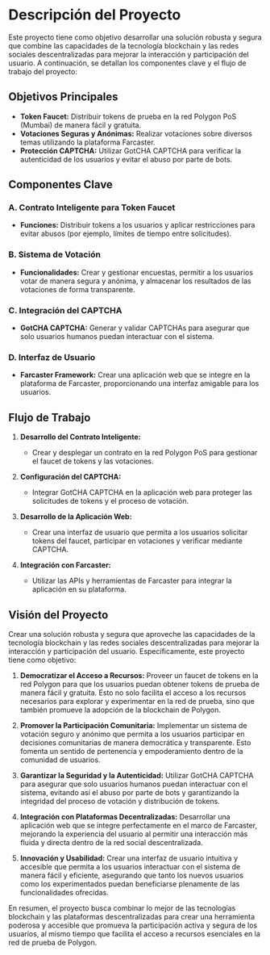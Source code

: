 # Descripción del Proyecto

Este proyecto tiene como objetivo desarrollar una solución robusta y segura que combine las capacidades de la tecnología blockchain y las redes sociales descentralizadas para mejorar la interacción y participación del usuario. A continuación, se detallan los componentes clave y el flujo de trabajo del proyecto:

## Objetivos Principales

- **Token Faucet:** Distribuir tokens de prueba en la red Polygon PoS (Mumbai) de manera fácil y gratuita.
- **Votaciones Seguras y Anónimas:** Realizar votaciones sobre diversos temas utilizando la plataforma Farcaster.
- **Protección CAPTCHA:** Utilizar GotCHA CAPTCHA para verificar la autenticidad de los usuarios y evitar el abuso por parte de bots.

## Componentes Clave

### A. Contrato Inteligente para Token Faucet
- **Funciones:** Distribuir tokens a los usuarios y aplicar restricciones para evitar abusos (por ejemplo, límites de tiempo entre solicitudes).

### B. Sistema de Votación
- **Funcionalidades:** Crear y gestionar encuestas, permitir a los usuarios votar de manera segura y anónima, y almacenar los resultados de las votaciones de forma transparente.

### C. Integración del CAPTCHA
- **GotCHA CAPTCHA:** Generar y validar CAPTCHAs para asegurar que solo usuarios humanos puedan interactuar con el sistema.

### D. Interfaz de Usuario
- **Farcaster Framework:** Crear una aplicación web que se integre en la plataforma de Farcaster, proporcionando una interfaz amigable para los usuarios.

## Flujo de Trabajo

1. **Desarrollo del Contrato Inteligente:**
   - Crear y desplegar un contrato en la red Polygon PoS para gestionar el faucet de tokens y las votaciones.

2. **Configuración del CAPTCHA:**
   - Integrar GotCHA CAPTCHA en la aplicación web para proteger las solicitudes de tokens y el proceso de votación.

3. **Desarrollo de la Aplicación Web:**
   - Crear una interfaz de usuario que permita a los usuarios solicitar tokens del faucet, participar en votaciones y verificar mediante CAPTCHA.

4. **Integración con Farcaster:**
   - Utilizar las APIs y herramientas de Farcaster para integrar la aplicación en su plataforma.

## Visión del Proyecto

Crear una solución robusta y segura que aproveche las capacidades de la tecnología blockchain y las redes sociales descentralizadas para mejorar la interacción y participación del usuario. Específicamente, este proyecto tiene como objetivo:

1. **Democratizar el Acceso a Recursos:** Proveer un faucet de tokens en la red Polygon para que los usuarios puedan obtener tokens de prueba de manera fácil y gratuita. Esto no solo facilita el acceso a los recursos necesarios para explorar y experimentar en la red de prueba, sino que también promueve la adopción de la blockchain de Polygon.

2. **Promover la Participación Comunitaria:** Implementar un sistema de votación seguro y anónimo que permita a los usuarios participar en decisiones comunitarias de manera democrática y transparente. Esto fomenta un sentido de pertenencia y empoderamiento dentro de la comunidad de usuarios.

3. **Garantizar la Seguridad y la Autenticidad:** Utilizar GotCHA CAPTCHA para asegurar que solo usuarios humanos puedan interactuar con el sistema, evitando así el abuso por parte de bots y garantizando la integridad del proceso de votación y distribución de tokens.

4. **Integración con Plataformas Decentralizadas:** Desarrollar una aplicación web que se integre perfectamente en el marco de Farcaster, mejorando la experiencia del usuario al permitir una interacción más fluida y directa dentro de la red social descentralizada.

5. **Innovación y Usabilidad:** Crear una interfaz de usuario intuitiva y accesible que permita a los usuarios interactuar con el sistema de manera fácil y eficiente, asegurando que tanto los nuevos usuarios como los experimentados puedan beneficiarse plenamente de las funcionalidades ofrecidas.

En resumen, el proyecto busca combinar lo mejor de las tecnologías blockchain y las plataformas descentralizadas para crear una herramienta poderosa y accesible que promueva la participación activa y segura de los usuarios, al mismo tiempo que facilita el acceso a recursos esenciales en la red de prueba de Polygon.
